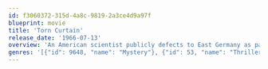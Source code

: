 ```yaml
---
id: f3060372-315d-4a8c-9819-2a3ce4d9a97f
blueprint: movie
title: 'Torn Curtain'
release_date: '1966-07-13'
overview: 'An American scientist publicly defects to East Germany as part of a cloak and dagger mission to find the solution for a formula resin and then figuring out a plan to escape back to the West.'
genres: '[{"id": 9648, "name": "Mystery"}, {"id": 53, "name": "Thriller"}]'
---
```

